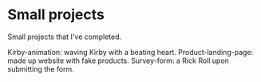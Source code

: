 # Small projects
Small projects that I've completed.  

Kirby-animation: waving Kirby with a beating heart.
Product-landing-page: made up website with fake products.
Survey-form: a Rick Roll upon submitting the form.
